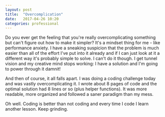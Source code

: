 ```yaml
---
layout: post
title:  "Overcomplication"
date:   2017-04-26 10:20
categories: professional
---
```


Do you ever get the feeling that you're really overcomplicating something but can't figure out how to make it 
simpler? It's a mindset thing for me - like performance anxiety. I have a sneaking suspicion that the problem
is much easier than all of the effort I've put into it already and if I can just look at it a different way
it's probably simple to solve.  I can't do it though. I get tunnel vision and my creative mind stops working: I
have a solution and I'm going to power through it damnit!

And then of course, it all falls apart. I was doing a coding challenge today and was vastly overcomplicating it.
I wrote about 8 pages of code and the optimal solution had 8 lines or so (plus helper functions). It was more
readable, more organized and followed a saner paradigm than my mess.

Oh well. Coding is better than not coding and every time I code I learn another lesson. Keep grinding.
